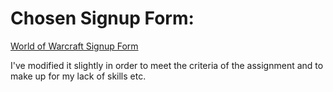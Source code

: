 # Chosen Signup Form:

[World of Warcraft Signup Form](https://eu.battle.net/account/creation/en/tos.html?theme=wow&style=wow-trial)

I've modified it slightly in order to meet the criteria of the assignment and to make up for my lack of skills etc.
